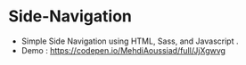 # Side-Navigation
 - Simple Side Navigation using HTML, Sass, and Javascript .
  - Demo : https://codepen.io/MehdiAoussiad/full/JjXgwvg
